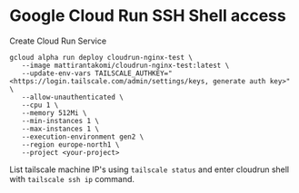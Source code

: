 # Google Cloud Run SSH Shell access

Create Cloud Run Service
```
gcloud alpha run deploy cloudrun-nginx-test \
   --image mattirantakomi/cloudrun-nginx-test:latest \
   --update-env-vars TAILSCALE_AUTHKEY="<https://login.tailscale.com/admin/settings/keys, generate auth key>" \
   --allow-unauthenticated \
   --cpu 1 \
   --memory 512Mi \
   --min-instances 1 \
   --max-instances 1 \
   --execution-environment gen2 \
   --region europe-north1 \
   --project <your-project>
```

List tailscale machine IP's using `tailscale status` and enter cloudrun shell with `tailscale ssh ip` command.
